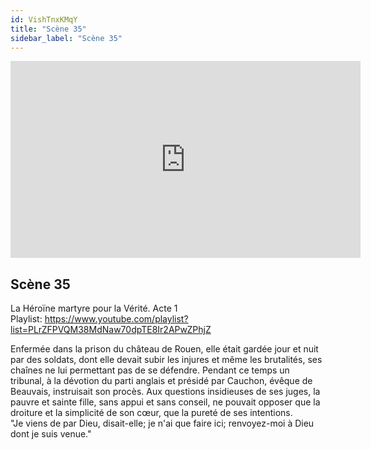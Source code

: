 ```yaml
---
id: VishTnxKMqY
title: "Scène 35"
sidebar_label: "Scène 35"
---
```


<div class="video-float-container">
  <iframe
    width="560"
    height="315"
    src="https://www.youtube.com/embed/VishTnxKMqY"
    title="YouTube video player"
    frameborder="0"
    allow="accelerometer; autoplay; clipboard-write; encrypted-media; gyroscope; picture-in-picture; web-share"
    referrerpolicy="strict-origin-when-cross-origin"
    allowfullscreen
  ></iframe>
</div>

## Scène 35

La Héroïne martyre pour la Vérité. Acte 1  
Playlist: https://www.youtube.com/playlist?list=PLrZFPVQM38MdNaw70dpTE8Ir2APwZPhjZ

Enfermée dans la prison du château de Rouen, elle était gardée jour et nuit par des soldats, dont elle devait subir les injures et même les brutalités, ses chaînes ne lui permettant pas de se défendre. Pendant ce temps un tribunal, à la dévotion du parti anglais et présidé par Cauchon, évêque de Beauvais, instruisait son procès. Aux questions insidieuses de ses juges, la pauvre et sainte fille, sans appui et sans conseil, ne pouvait opposer que la droiture et la simplicité de son cœur, que la pureté de ses intentions.   
"Je viens de par Dieu, disait-elle; je n'ai que faire ici; renvoyez-moi à Dieu dont je suis venue."
